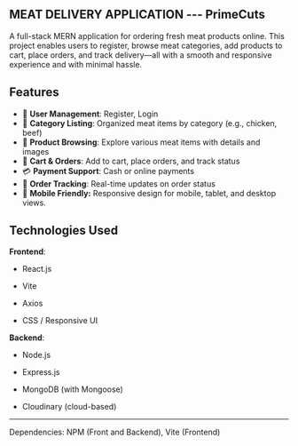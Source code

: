 ## MEAT DELIVERY APPLICATION --- PrimeCuts
A full-stack MERN application for ordering fresh meat products online. This project enables users to register, browse meat categories, 
add products to cart, place orders, and track delivery—all with a smooth and responsive experience and with minimal hassle.

## Features
- 👤 **User Management**: Register, Login
- 📁 **Category Listing**: Organized meat items by category (e.g., chicken, beef)
- 🍖 **Product Browsing**: Explore various meat items with details and images
- 🛒 **Cart & Orders**: Add to cart, place orders, and track status
- 💳 **Payment Support**: Cash or online payments
- 🚚 **Order Tracking**: Real-time updates on order status
- 📱 **Mobile Friendly:** Responsive design for mobile, tablet, and desktop views.

## Technologies Used

**Frontend**:
* React.js

* Vite

* Axios

* CSS / Responsive UI

**Backend**:
* Node.js

* Express.js

* MongoDB (with Mongoose)

* Cloudinary (cloud-based)

------------------------------
Dependencies: NPM (Front and Backend), Vite (Frontend)
